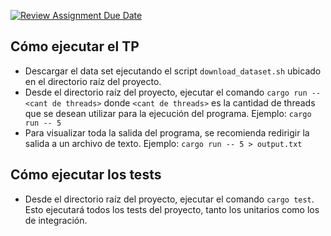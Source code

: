 [![Review Assignment Due Date](https://classroom.github.com/assets/deadline-readme-button-24ddc0f5d75046c5622901739e7c5dd533143b0c8e959d652212380cedb1ea36.svg)](https://classroom.github.com/a/VqwN-ppG)

## Cómo ejecutar el TP
- Descargar el data set ejecutando el script `download_dataset.sh` ubicado en el directorio raíz del proyecto.
- Desde el directorio raíz del proyecto, ejecutar el comando `cargo run -- <cant de threads>` donde `<cant de threads>` es la cantidad de threads que se desean utilizar para la ejecución del programa.
  Ejemplo: `cargo run -- 5`
- Para visualizar toda la salida del programa, se recomienda redirigir la salida a un archivo de texto. Ejemplo: `cargo run -- 5 > output.txt`

## Cómo ejecutar los tests
- Desde el directorio raíz del proyecto, ejecutar el comando `cargo test`. Esto ejecutará todos los tests del proyecto, tanto los unitarios como los de integración.
